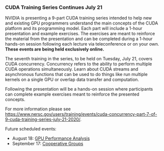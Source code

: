 ### CUDA Training Series Continues July 21

NVIDIA is presenting a 9-part CUDA training series intended to help new and 
existing GPU programmers understand the main concepts of the CUDA platform and 
its programming model. Each part will include a 1-hour presentation and example 
exercises. The exercises are meant to reinforce the material from the 
presentation and can be completed during a 1-hour hands-on session following 
each lecture via teleconference or on your own. **These events are being held 
exclusively online.**

The seventh training in the series, to be held on Tuesday, July 21, covers 
CUDA concurrency. Concurrency refers to the ability to perform multiple CUDA 
operations simultaneously. Learn about CUDA streams and asynchronous functions 
that can be used to do things like run multiple kernels on a single GPU or 
overlap data transfer and computation.

Following the presentation will be a hands-on session where participants can 
complete example exercises meant to reinforce the presented concepts. 

For more information please see 
<https://www.nersc.gov/users/training/events/cuda-concurrency-part-7-of-9-cuda-training-series-july-21-2020/>.

Future scheduled events:
- August 18: [GPU Performance Analysis](https://www.nersc.gov/users/training/events/gpu-performance-analysis-part-8-of-9-cuda-training-series-august-18-2020/)
- September 17: [Cooperative Groups](https://www.nersc.gov/users/training/events/cooperative-groups-part-9-of-9-cuda-training-series-september-17-2020/)


